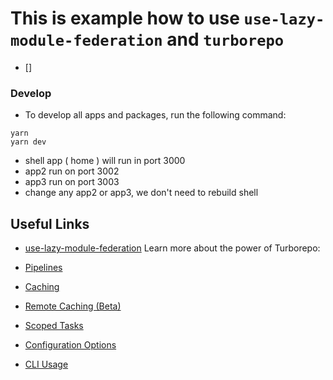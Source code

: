 # This is example how to use `use-lazy-module-federation` and `turborepo`
- []

### Develop
- To develop all apps and packages, run the following command:

```
yarn
yarn dev
```

- shell app ( home ) will run in port 3000
- app2 run on port 3002
- app3 run on port 3003
- change any app2 or app3, we don't need to rebuild shell

## Useful Links
- [use-lazy-module-federation](https://www.npmjs.com/package/use-lazy-module-federation)
Learn more about the power of Turborepo:

- [Pipelines](https://turborepo.org/docs/core-concepts/pipelines)
- [Caching](https://turborepo.org/docs/core-concepts/caching)
- [Remote Caching (Beta)](https://turborepo.org/docs/core-concepts/remote-caching)
- [Scoped Tasks](https://turborepo.org/docs/core-concepts/scopes)
- [Configuration Options](https://turborepo.org/docs/reference/configuration)
- [CLI Usage](https://turborepo.org/docs/reference/command-line-reference)
